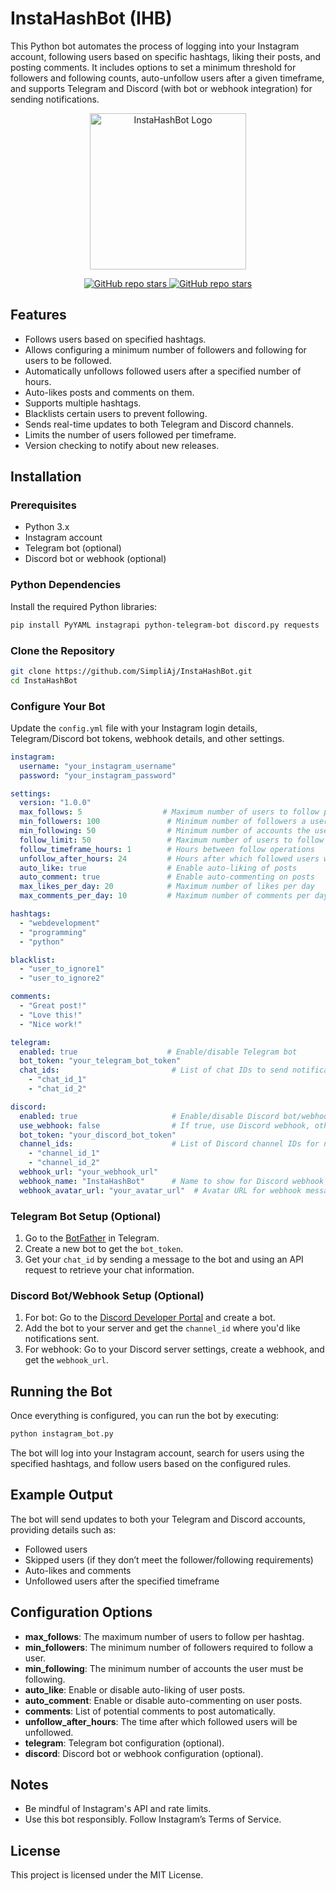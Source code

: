 
# InstaHashBot (IHB)

This Python bot automates the process of logging into your Instagram account, following users based on specific hashtags, liking their posts, and posting comments. It includes options to set a minimum threshold for followers and following counts, auto-unfollow users after a given timeframe, and supports Telegram and Discord (with bot or webhook integration) for sending notifications.

<p align="center">
  <img src="https://i.imgur.com/uoJtnP6.png" alt="InstaHashBot Logo" width="250"/>
</p>
<p align="center">
  <a href="https://github.com/SimpliAj/InstaHashBot/stargazers">
    <img src="https://img.shields.io/github/forks/SimpliAj/InstaHashBot?style=flat&logo=github&logoColor=whitesmoke&label=Forks" alt="GitHub repo stars"/>
    <img src="https://img.shields.io/github/stars/SimpliAj/InstaHashBot?style=flat&logo=github&logoColor=whitesmoke&label=Stars" alt="GitHub repo stars"/>
  </a>
</p>

## Features

- Follows users based on specified hashtags.
- Allows configuring a minimum number of followers and following for users to be followed.
- Automatically unfollows followed users after a specified number of hours.
- Auto-likes posts and comments on them.
- Supports multiple hashtags.
- Blacklists certain users to prevent following.
- Sends real-time updates to both Telegram and Discord channels.
- Limits the number of users followed per timeframe.
- Version checking to notify about new releases.

## Installation

### Prerequisites

- Python 3.x
- Instagram account
- Telegram bot (optional)
- Discord bot or webhook (optional)

### Python Dependencies

Install the required Python libraries:

```bash
pip install PyYAML instagrapi python-telegram-bot discord.py requests
```

### Clone the Repository

```bash
git clone https://github.com/SimpliAj/InstaHashBot.git
cd InstaHashBot
```

### Configure Your Bot

Update the `config.yml` file with your Instagram login details, Telegram/Discord bot tokens, webhook details, and other settings.

```yaml
instagram:
  username: "your_instagram_username"
  password: "your_instagram_password"

settings:
  version: "1.0.0"
  max_follows: 5                  # Maximum number of users to follow per hashtag
  min_followers: 100               # Minimum number of followers a user must have
  min_following: 50                # Minimum number of accounts the user must be following
  follow_limit: 50                 # Maximum number of users to follow in X hours
  follow_timeframe_hours: 1        # Hours between follow operations
  unfollow_after_hours: 24         # Hours after which followed users will be unfollowed
  auto_like: true                  # Enable auto-liking of posts
  auto_comment: true               # Enable auto-commenting on posts
  max_likes_per_day: 20            # Maximum number of likes per day
  max_comments_per_day: 10         # Maximum number of comments per day

hashtags:
  - "webdevelopment"
  - "programming"
  - "python"

blacklist:
  - "user_to_ignore1"
  - "user_to_ignore2"

comments:
  - "Great post!"
  - "Love this!"
  - "Nice work!"

telegram:
  enabled: true                    # Enable/disable Telegram bot
  bot_token: "your_telegram_bot_token"
  chat_ids:                         # List of chat IDs to send notifications
    - "chat_id_1"
    - "chat_id_2"

discord:
  enabled: true                     # Enable/disable Discord bot/webhook
  use_webhook: false                # If true, use Discord webhook, otherwise use bot
  bot_token: "your_discord_bot_token"
  channel_ids:                      # List of Discord channel IDs for notifications
    - "channel_id_1"
    - "channel_id_2"
  webhook_url: "your_webhook_url"
  webhook_name: "InstaHashBot"      # Name to show for Discord webhook messages
  webhook_avatar_url: "your_avatar_url"  # Avatar URL for webhook messages (optional)
```

### Telegram Bot Setup (Optional)

1. Go to the [BotFather](https://t.me/botfather) in Telegram.
2. Create a new bot to get the `bot_token`.
3. Get your `chat_id` by sending a message to the bot and using an API request to retrieve your chat information.

### Discord Bot/Webhook Setup (Optional)

1. For bot: Go to the [Discord Developer Portal](https://discord.com/developers/applications) and create a bot.
2. Add the bot to your server and get the `channel_id` where you'd like notifications sent.
3. For webhook: Go to your Discord server settings, create a webhook, and get the `webhook_url`.

## Running the Bot

Once everything is configured, you can run the bot by executing:

```bash
python instagram_bot.py
```

The bot will log into your Instagram account, search for users using the specified hashtags, and follow users based on the configured rules.

## Example Output

The bot will send updates to both your Telegram and Discord accounts, providing details such as:

- Followed users
- Skipped users (if they don’t meet the follower/following requirements)
- Auto-likes and comments
- Unfollowed users after the specified timeframe

## Configuration Options

- **max_follows**: The maximum number of users to follow per hashtag.
- **min_followers**: The minimum number of followers required to follow a user.
- **min_following**: The minimum number of accounts the user must be following.
- **auto_like**: Enable or disable auto-liking of user posts.
- **auto_comment**: Enable or disable auto-commenting on user posts.
- **comments**: List of potential comments to post automatically.
- **unfollow_after_hours**: The time after which followed users will be unfollowed.
- **telegram**: Telegram bot configuration (optional).
- **discord**: Discord bot or webhook configuration (optional).

## Notes

- Be mindful of Instagram's API and rate limits.
- Use this bot responsibly. Follow Instagram’s Terms of Service.

## License

This project is licensed under the MIT License.

